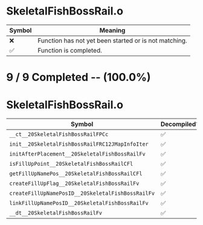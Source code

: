 # SkeletalFishBossRail.o
| Symbol | Meaning 
| ------------- | ------------- 
| :x: | Function has not yet been started or is not matching. 
| :white_check_mark: | Function is completed. 


# 9 / 9 Completed -- (100.0%)
# SkeletalFishBossRail.o
| Symbol | Decompiled? |
| ------------- | ------------- |
| `__ct__20SkeletalFishBossRailFPCc` | :white_check_mark: |
| `init__20SkeletalFishBossRailFRC12JMapInfoIter` | :white_check_mark: |
| `initAfterPlacement__20SkeletalFishBossRailFv` | :white_check_mark: |
| `isFillUpPoint__20SkeletalFishBossRailCFl` | :white_check_mark: |
| `getFillUpNamePos__20SkeletalFishBossRailCFl` | :white_check_mark: |
| `createFillUpFlag__20SkeletalFishBossRailFv` | :white_check_mark: |
| `createFillUpNamePosID__20SkeletalFishBossRailFv` | :white_check_mark: |
| `linkFillUpNamePosID__20SkeletalFishBossRailFv` | :white_check_mark: |
| `__dt__20SkeletalFishBossRailFv` | :white_check_mark: |
